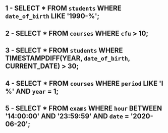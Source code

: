 <!-- 
1. Selezionare tutti gli studenti nati nel 1990 (160)
2. Selezionare tutti i corsi che valgono più di 10 crediti (479)
3. Selezionare tutti gli studenti che hanno più di 30 anni
4. Selezionare tutti i corsi del primo semestre del primo anno di un qualsiasi corso di
laurea (286)
5. Selezionare tutti gli appelli d'esame che avvengono nel pomeriggio (dopo le 14) del
20/06/2020 (21)
6. Selezionare tutti i corsi di laurea magistrale (38)
7. Da quanti dipartimenti è composta l'università? (12)
8. Quanti sono gli insegnanti che non hanno un numero di telefono? (50 -->

## 1 - SELECT * FROM `students` WHERE `date_of_birth` LIKE '1990-%';

## 2 - SELECT * FROM `courses` WHERE `cfu` > 10;

## 3 - SELECT * FROM `students` WHERE TIMESTAMPDIFF(YEAR, `date_of_birth`, CURRENT_DATE) > 30;

## 4 - SELECT * FROM `courses` WHERE `period` LIKE 'I %' AND `year` = 1;

## 5 - SELECT * FROM `exams` WHERE `hour` BETWEEN '14:00:00' AND '23:59:59' AND `date` = '2020-06-20';